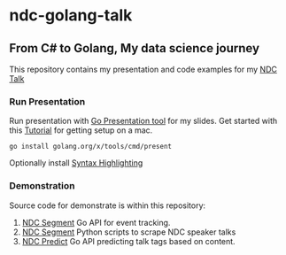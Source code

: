 # ndc-golang-talk

## From C# to Golang, My data science journey

This repository contains my presentation and code examples for my [NDC Talk](http://ndcsydney.com/talk/from-c-to-golang-my-data-science-journey./)

### Run Presentation

Run presentation with [Go Presentation tool](https://godoc.org/golang.org/x/tools/present) for my slides.  Get started with this [Tutorial](http://halyph.com/blog/2015/05/18/golang-presentation-tool.html) for getting setup on a mac.

```
go install golang.org/x/tools/cmd/present
```

Optionally install [Syntax Highlighting](https://github.com/JosephBuchma/Go-Present-code-highlighter)

### Demonstration

Source code for demonstrate is within this repository:

1. [NDC Segment](tree/master/ndc_segment) Go API for event tracking.
2. [NDC Segment](tree/master/ndc_scraper) Python scripts to scrape NDC speaker talks
3. [NDC Predict](tree/master/ndc_predict) Go API predicting talk tags based on content.
